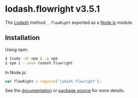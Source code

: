 # lodash.flowright v3.5.1

The [Lodash](https://lodash.com/) method `_.flowRight` exported as a [Node.js](https://nodejs.org/) module.

## Installation

Using npm:
```bash
$ {sudo -H} npm i -g npm
$ npm i --save lodash.flowright
```

In Node.js:
```js
var flowRight = require('lodash.flowright');
```

See the [documentation](https://lodash.com/docs#flowRight) or [package source](https://github.com/lodash/lodash/blob/3.5.1-npm-packages/lodash.flowright) for more details.
